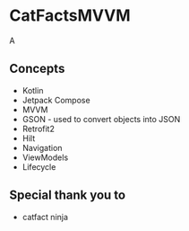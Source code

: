 # CatFactsMVVM

A 

## Concepts 

  * Kotlin
  * Jetpack Compose
  * MVVM
  * GSON - used to convert objects into JSON 
  * Retrofit2
  * Hilt
  * Navigation
  * ViewModels
  * Lifecycle

## Special thank you to

  * catfact ninja

